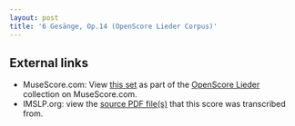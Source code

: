 ```yaml
---
layout: post
title: '6 Gesänge, Op.14 (OpenScore Lieder Corpus)'
---
```


## External links

- MuseScore.com: View [this set] as part of the [OpenScore Lieder] collection on MuseScore.com.
- IMSLP.org: view the [source PDF file(s)][IMSLP] that this score was transcribed from.

[IMSLP]: https://imslp.org/wiki/Special:ReverseLookup/295030
[this set]: https://musescore.com/openscore-lieder-corpus/sets/5032888
[OpenScore Lieder]: https://musescore.com/openscore-lieder-corpus
